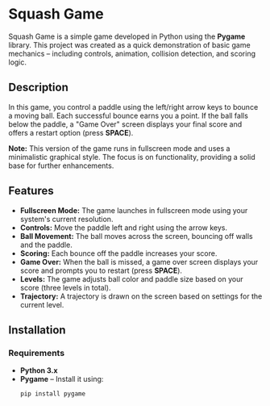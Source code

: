 # Squash Game

Squash Game is a simple game developed in Python using the **Pygame** library. This project was created as a quick demonstration of basic game mechanics – including controls, animation, collision detection, and scoring logic.

## Description

In this game, you control a paddle using the left/right arrow keys to bounce a moving ball. Each successful bounce earns you a point. If the ball falls below the paddle, a "Game Over" screen displays your final score and offers a restart option (press **SPACE**).

**Note:** This version of the game runs in fullscreen mode and uses a minimalistic graphical style. The focus is on functionality, providing a solid base for further enhancements.

## Features

- **Fullscreen Mode:** The game launches in fullscreen mode using your system's current resolution.
- **Controls:** Move the paddle left and right using the arrow keys.
- **Ball Movement:** The ball moves across the screen, bouncing off walls and the paddle.
- **Scoring:** Each bounce off the paddle increases your score.
- **Game Over:** When the ball is missed, a game over screen displays your score and prompts you to restart (press **SPACE**).
- **Levels:** The game adjusts ball color and paddle size based on your score (three levels in total).
- **Trajectory:** A trajectory is drawn on the screen based on settings for the current level.

## Installation

### Requirements

- **Python 3.x**
- **Pygame** – Install it using:
  ```bash
  pip install pygame
